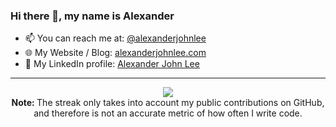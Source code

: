 ### Hi there 👋, my name is Alexander

<!--
**partylikeits1983/partylikeits1983** is a ✨ _special_ ✨ repository because its `README.md` (this file) appears on your GitHub profile.

Here are some ideas to get you started:

- 🔭 I’m currently working on ...
- 🌱 I’m currently learning ...
- 👯 I’m looking to collaborate on ...
- 🤔 I’m looking for help with ...
- 💬 Ask me about ...
- 📫 How to reach me: ...
- 😄 Pronouns: ...
- ⚡ Fun fact: ...
-->

- 📫 You can reach me at: [@alexanderjohnlee](https://t.me/alexanderjohnlee)
- 🌐 My Website / Blog: [alexanderjohnlee.com](alexanderjohnlee.com)
- 👤 My LinkedIn profile: [Alexander John Lee](https://www.linkedin.com/in/alexander-john-lee/)

---




<!-- https://github.com/DenverCoder1/github-readme-streak-stats -->
<p align="center">
  <a href="https://github.com/partylikeits1983/github-readme-streak-stats">
    <img src="https://github-readme-streak-stats.herokuapp.com/?user=partylikeits1983&theme=dark&hide_border=true&background=0D1117&stroke=0000"/>
  </a>
  <br/>
  <strong> Note: </strong> The streak only takes into account my public contributions on GitHub, and therefore is not an accurate metric of how often I write code.
</p>
